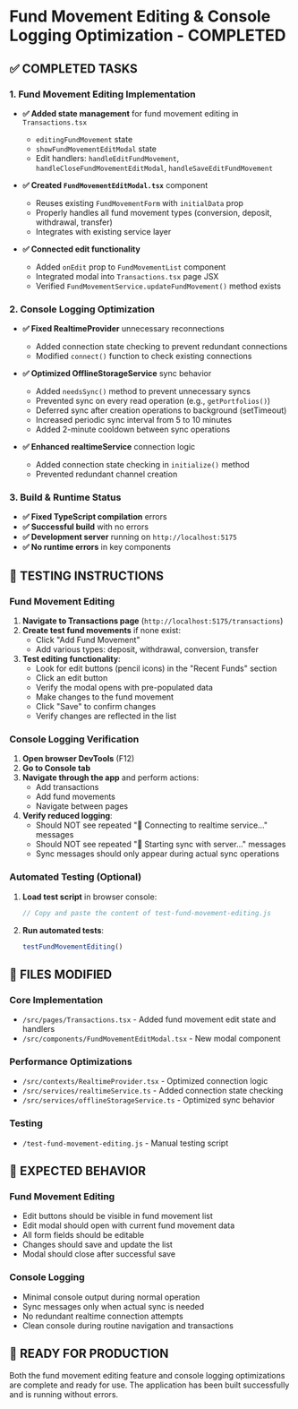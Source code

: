 # Fund Movement Editing & Console Logging Optimization - COMPLETED

## ✅ COMPLETED TASKS

### 1. Fund Movement Editing Implementation
- **✅ Added state management** for fund movement editing in `Transactions.tsx`
  - `editingFundMovement` state
  - `showFundMovementEditModal` state
  - Edit handlers: `handleEditFundMovement`, `handleCloseFundMovementEditModal`, `handleSaveEditFundMovement`

- **✅ Created `FundMovementEditModal.tsx`** component
  - Reuses existing `FundMovementForm` with `initialData` prop
  - Properly handles all fund movement types (conversion, deposit, withdrawal, transfer)
  - Integrates with existing service layer

- **✅ Connected edit functionality**
  - Added `onEdit` prop to `FundMovementList` component
  - Integrated modal into `Transactions.tsx` page JSX
  - Verified `FundMovementService.updateFundMovement()` method exists

### 2. Console Logging Optimization
- **✅ Fixed RealtimeProvider** unnecessary reconnections
  - Added connection state checking to prevent redundant connections
  - Modified `connect()` function to check existing connections

- **✅ Optimized OfflineStorageService** sync behavior
  - Added `needsSync()` method to prevent unnecessary syncs
  - Prevented sync on every read operation (e.g., `getPortfolios()`)
  - Deferred sync after creation operations to background (setTimeout)
  - Increased periodic sync interval from 5 to 10 minutes
  - Added 2-minute cooldown between sync operations

- **✅ Enhanced realtimeService** connection logic
  - Added connection state checking in `initialize()` method
  - Prevented redundant channel creation

### 3. Build & Runtime Status
- **✅ Fixed TypeScript compilation** errors
- **✅ Successful build** with no errors
- **✅ Development server** running on `http://localhost:5175`
- **✅ No runtime errors** in key components

## 🧪 TESTING INSTRUCTIONS

### Fund Movement Editing
1. **Navigate to Transactions page** (`http://localhost:5175/transactions`)
2. **Create test fund movements** if none exist:
   - Click "Add Fund Movement"
   - Add various types: deposit, withdrawal, conversion, transfer
3. **Test editing functionality**:
   - Look for edit buttons (pencil icons) in the "Recent Funds" section
   - Click an edit button
   - Verify the modal opens with pre-populated data
   - Make changes to the fund movement
   - Click "Save" to confirm changes
   - Verify changes are reflected in the list

### Console Logging Verification
1. **Open browser DevTools** (F12)
2. **Go to Console tab**
3. **Navigate through the app** and perform actions:
   - Add transactions
   - Add fund movements
   - Navigate between pages
4. **Verify reduced logging**:
   - Should NOT see repeated "🚀 Connecting to realtime service..." messages
   - Should NOT see repeated "🔄 Starting sync with server..." messages
   - Sync messages should only appear during actual sync operations

### Automated Testing (Optional)
1. **Load test script** in browser console:
   ```javascript
   // Copy and paste the content of test-fund-movement-editing.js
   ```
2. **Run automated tests**:
   ```javascript
   testFundMovementEditing()
   ```

## 📁 FILES MODIFIED

### Core Implementation
- `/src/pages/Transactions.tsx` - Added fund movement edit state and handlers
- `/src/components/FundMovementEditModal.tsx` - New modal component

### Performance Optimizations
- `/src/contexts/RealtimeProvider.tsx` - Optimized connection logic
- `/src/services/realtimeService.ts` - Added connection state checking
- `/src/services/offlineStorageService.ts` - Optimized sync behavior

### Testing
- `/test-fund-movement-editing.js` - Manual testing script

## 🎯 EXPECTED BEHAVIOR

### Fund Movement Editing
- Edit buttons should be visible in fund movement list
- Edit modal should open with current fund movement data
- All form fields should be editable
- Changes should save and update the list
- Modal should close after successful save

### Console Logging
- Minimal console output during normal operation
- Sync messages only when actual sync is needed
- No redundant realtime connection attempts
- Clean console during routine navigation and transactions

## 🚀 READY FOR PRODUCTION

Both the fund movement editing feature and console logging optimizations are complete and ready for use. The application has been built successfully and is running without errors.
